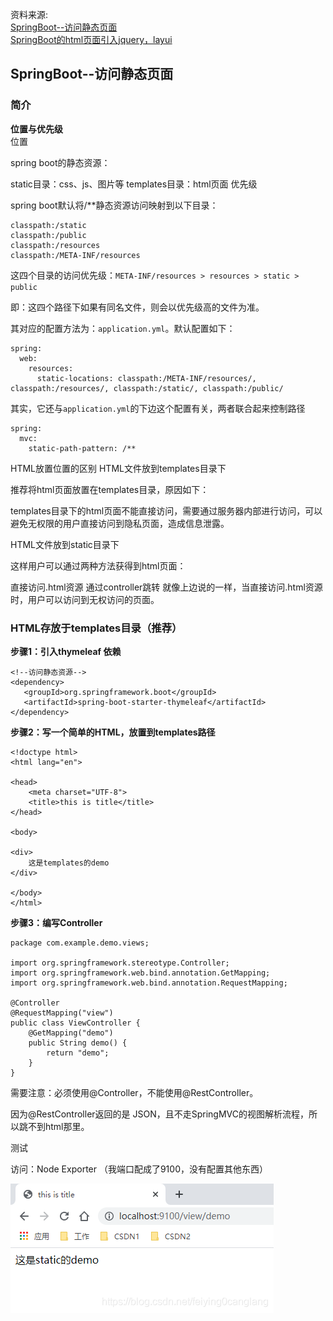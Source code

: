 资料来源:<br/>
[SpringBoot--访问静态页面](https://blog.csdn.net/feiying0canglang/article/details/118912375)<br/>
[SpringBoot的html页面引入jquery，layui](https://blog.csdn.net/K881009/article/details/88656170)

## SpringBoot--访问静态页面
### 简介
**位置与优先级**<br/>
位置

spring boot的静态资源：

static目录：css、js、图片等
templates目录：html页面
优先级

spring boot默认将/**静态资源访问映射到以下目录：

```
classpath:/static
classpath:/public
classpath:/resources
classpath:/META-INF/resources
```

这四个目录的访问优先级：`META-INF/resources > resources > static > public`

即：这四个路径下如果有同名文件，则会以优先级高的文件为准。

其对应的配置方法为：`application.yml`。默认配置如下：

```
spring:
  web:
    resources:
      static-locations: classpath:/META-INF/resources/, classpath:/resources/, classpath:/static/, classpath:/public/
```

其实，它还与`application.yml`的下边这个配置有关，两者联合起来控制路径

```
spring:
  mvc:
    static-path-pattern: /**
```

HTML放置位置的区别
HTML文件放到templates目录下

推荐将html页面放置在templates目录，原因如下：

templates目录下的html页面不能直接访问，需要通过服务器内部进行访问，可以避免无权限的用户直接访问到隐私页面，造成信息泄露。

HTML文件放到static目录下

这样用户可以通过两种方法获得到html页面：

直接访问.html资源
通过controller跳转
就像上边说的一样，当直接访问.html资源时，用户可以访问到无权访问的页面。

### HTML存放于templates目录（推荐）
**步骤1：引入thymeleaf 依赖**

```
<!--访问静态资源-->
<dependency>
   <groupId>org.springframework.boot</groupId>
   <artifactId>spring-boot-starter-thymeleaf</artifactId>
</dependency>
```

**步骤2：写一个简单的HTML，放置到templates路径**

```
<!doctype html>
<html lang="en">
 
<head>
    <meta charset="UTF-8">
    <title>this is title</title>
</head>
 
<body>
 
<div>
    这是templates的demo
</div>
 
</body>
</html>
```

**步骤3：编写Controller**

```
package com.example.demo.views;
 
import org.springframework.stereotype.Controller;
import org.springframework.web.bind.annotation.GetMapping;
import org.springframework.web.bind.annotation.RequestMapping;
 
@Controller
@RequestMapping("view")
public class ViewController {
    @GetMapping("demo")
    public String demo() {
        return "demo";
    }
}
```

需要注意：必须使用@Controller，不能使用@RestController。

因为@RestController返回的是  JSON，且不走SpringMVC的视图解析流程，所以跳不到html那里。

测试

访问：Node Exporter  （我端口配成了9100，没有配置其他东西）

![20210720002722260](img\20210720002722260.png)


